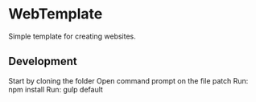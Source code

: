 # WebTemplate
Simple template for creating websites. 

## Development
Start by cloning the folder
Open command prompt on the file patch
Run: npm install
Run: gulp default
